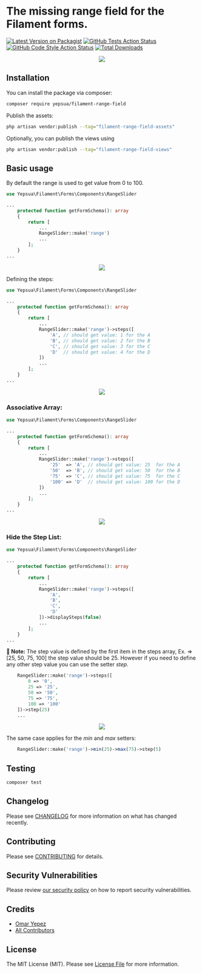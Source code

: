 # The missing range field for the Filament forms.

[![Latest Version on Packagist](https://img.shields.io/packagist/v/yepsua/filament-range-field.svg?style=flat-square)](https://packagist.org/packages/yepsua/filament-range-field)
[![GitHub Tests Action Status](https://img.shields.io/github/workflow/status/yepsua/filament-range-field/run-tests?label=tests)](https://github.com/yepsua/filament-range-field/actions?query=workflow%3Arun-tests+branch%3Amaster)
[![GitHub Code Style Action Status](https://img.shields.io/github/workflow/status/yepsua/filament-range-field/Check%20&%20fix%20styling?label=code%20style)](https://github.com/yepsua/filament-range-field/actions?query=workflow%3A"Check+%26+fix+styling"+branch%3Amaster)
[![Total Downloads](https://img.shields.io/packagist/dt/yepsua/filament-range-field.svg?style=flat-square)](https://packagist.org/packages/yepsua/filament-range-field)

<p align="center">
  <img src="https://user-images.githubusercontent.com/1541517/168745619-aeb1370a-e8a9-4d14-bf1e-a45fcae9078b.png" />
</p>

## Installation

You can install the package via composer:

```bash
composer require yepsua/filament-range-field
```

Publish the assets:

```bash
php artisan vendor:publish --tag="filament-range-field-assets"
```

Optionally, you can publish the views using

```bash
php artisan vendor:publish --tag="filament-range-field-views"
```

## Basic usage

By default the range is used to get value from 0 to 100.

```php
use Yepsua\Filament\Forms\Components\RangeSlider

...
    protected function getFormSchema(): array
    {
        return [
            ...
            RangeSlider::make('range')
            ...
        ];
    }
...
```

<p align="center">
  <img src="https://user-images.githubusercontent.com/1541517/168742559-97297ba2-af11-4742-b388-f9fcef0cfa78.png" />
</p>

Defining the steps:

```php
use Yepsua\Filament\Forms\Components\RangeSlider

...
    protected function getFormSchema(): array
    {
        return [
            ...
            RangeSlider::make('range')->steps([
                'A', // should get value: 1 for the A
                'B', // should get value: 2 for the B
                'C', // should get value: 3 for the C
                'D'  // should get value: 4 for the D
            ])
            ...
        ];
    }
...
```

<p align="center">
  <img src="https://user-images.githubusercontent.com/1541517/168742589-87859e0b-dd9e-46df-a5da-244f6b7e8e6d.png" />
</p>

### Associative Array:

```php
use Yepsua\Filament\Forms\Components\RangeSlider

...
    protected function getFormSchema(): array
    {
        return [
            ...
            RangeSlider::make('range')->steps([
                '25'  => 'A', // should get value: 25  for the A
                '50'  => 'B', // should get value: 50  for the B
                '75'  => 'C', // should get value: 75  for the C
                '100' => 'D'  // should get value: 100 for the D
            ])
            ...
        ];
    }
...
```

<p align="center">
  <img src="https://user-images.githubusercontent.com/1541517/168742589-87859e0b-dd9e-46df-a5da-244f6b7e8e6d.png" />
</p>

### Hide the Step List:

```php
use Yepsua\Filament\Forms\Components\RangeSlider

...
    protected function getFormSchema(): array
    {
        return [
            ...
            RangeSlider::make('range')->steps([
                'A',
                'B',
                'C',
                'D'
            ])->displaySteps(false)
            ...
        ];
    }
...
```

**📕 Note:** The step value is defined by the first item in the steps array, Ex. => [25, 50, 75, 100] the step value should be 25. However if you need to define any other step value you can use the setter *step*.</b>

```php
    RangeSlider::make('range')->steps([
        0 => '0',
        25 => '25',
        50 => '50',
        75 => '75',
        100 => '100'
    ])->step(25)
    ...
```

<p align="center">
  <img src="https://user-images.githubusercontent.com/1541517/168746120-1dfe2a03-86d9-4dca-8068-a3e71b9937f4.png" />
</p>

The same case applies for the *min* and *max* setters:

```php
    RangeSlider::make('range')->min(25)->max(75)->step(5)
```

## Testing

```bash
composer test
```

## Changelog

Please see [CHANGELOG](CHANGELOG.md) for more information on what has changed recently.

## Contributing

Please see [CONTRIBUTING](https://github.com/spatie/.github/blob/master/CONTRIBUTING.md) for details.

## Security Vulnerabilities

Please review [our security policy](../../security/policy) on how to report security vulnerabilities.

## Credits

- [Omar Yepez](https://github.com/oyepez003)
- [All Contributors](../../contributors)

## License

The MIT License (MIT). Please see [License File](LICENSE.md) for more information.
